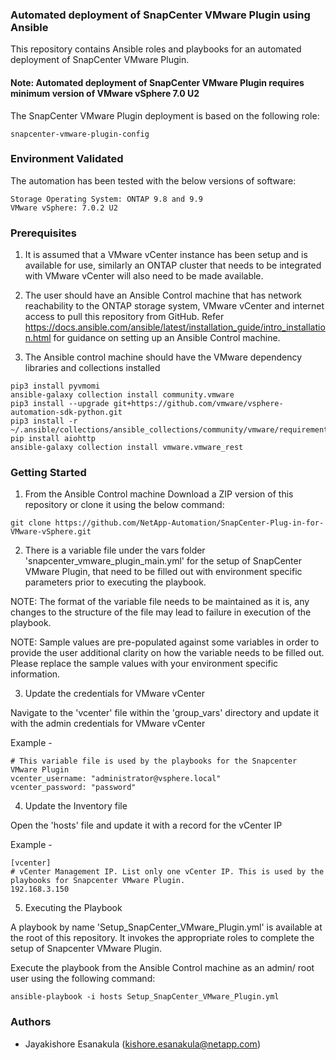 ### Automated deployment of SnapCenter VMware Plugin using Ansible
 
This repository contains Ansible roles and playbooks for an automated deployment of SnapCenter VMware Plugin.

#### Note: Automated deployment of SnapCenter VMware Plugin requires minimum version of VMware vSphere 7.0 U2

The SnapCenter VMware Plugin deployment is based on the following role:

	snapcenter-vmware-plugin-config

### Environment Validated

The automation has been tested with the below versions of software:

	Storage Operating System: ONTAP 9.8 and 9.9
	VMware vSphere: 7.0.2 U2

### Prerequisites

1. It is assumed that a VMware vCenter instance has been setup and is available for use, similarly an ONTAP cluster that needs to be integrated with VMware vCenter will also need to be made available.

2. The user should have an Ansible Control machine that has network reachability to the ONTAP storage system, VMware vCenter and internet access to pull this repository from GitHub.
Refer https://docs.ansible.com/ansible/latest/installation_guide/intro_installation.html for guidance on setting up an Ansible Control machine.

3. The Ansible control machine should have the VMware dependency libraries and collections installed

```
pip3 install pyvmomi
ansible-galaxy collection install community.vmware
pip3 install --upgrade git+https://github.com/vmware/vsphere-automation-sdk-python.git
pip3 install -r ~/.ansible/collections/ansible_collections/community/vmware/requirements.txt
pip install aiohttp
ansible-galaxy collection install vmware.vmware_rest
```

### Getting Started

1. From the Ansible Control machine Download a ZIP version of this repository or clone it using the below command:
	
```
git clone https://github.com/NetApp-Automation/SnapCenter-Plug-in-for-VMware-vSphere.git
```

2. There is a variable file under the vars folder 'snapcenter_vmware_plugin_main.yml' for the setup of SnapCenter VMware Plugin, that need to be filled out with environment specific parameters prior to executing the playbook.

NOTE: The format of the variable file needs to be maintained as it is, any changes to the structure of the file may lead to failure in execution of the playbook.

NOTE: Sample values are pre-populated against some variables in order to provide the user additional clarity on how the variable needs to be filled out. Please replace the sample values with your environment specific information.

3. Update the credentials for VMware vCenter

Navigate to the 'vcenter' file within the 'group_vars' directory and update it with the admin credentials for VMware vCenter

Example -

	# This variable file is used by the playbooks for the Snapcenter VMware Plugin
	vcenter_username: "administrator@vsphere.local"
	vcenter_password: "password"

4. Update the Inventory file

Open the 'hosts' file and update it with a record for the vCenter IP

Example -

	[vcenter]
	# vCenter Management IP. List only one vCenter IP. This is used by the playbooks for Snapcenter VMware Plugin.
	192.168.3.150

5. Executing the Playbook

A playbook by name 'Setup_SnapCenter_VMware_Plugin.yml' is available at the root of this repository. It invokes the appropriate roles to complete the setup of Snapcenter VMware Plugin.

Execute the playbook from the Ansible Control machine as an admin/ root user using the following command:

	ansible-playbook -i hosts Setup_SnapCenter_VMware_Plugin.yml

### Authors

 * Jayakishore Esanakula (kishore.esanakula@netapp.com)

